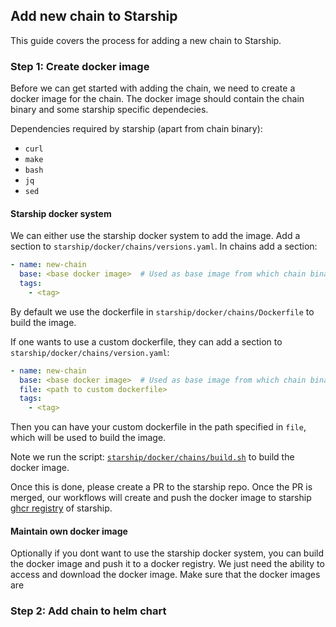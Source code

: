 ## Add new chain to Starship

This guide covers the process for adding a new chain to Starship.

### Step 1: Create docker image
Before we can get started with adding the chain, we need to create a docker image for the chain.
The docker image should contain the chain binary and some starship specific dependecies.

Dependencies required by starship (apart from chain binary):
- `curl`
- `make`
- `bash`
- `jq`
- `sed`

#### Starship docker system
We can either use the starship docker system to add the image.
Add a section to `starship/docker/chains/versions.yaml`.
In chains add a section:
```yaml
- name: new-chain
  base: <base docker image>  # Used as base image from which chain binary are installed from `/bin` and `/lib` dir
  tags:
    - <tag>
```

By default we use the dockerfile in `starship/docker/chains/Dockerfile` to build the image.

If one wants to use a custom dockerfile, they can add a section to `starship/docker/chains/version.yaml`:
```yaml
- name: new-chain
  base: <base docker image>  # Used as base image from which chain binary are installed from `/bin` and `/lib` dir
  file: <path to custom dockerfile>
  tags:
    - <tag>
```

Then you can have your custom dockerfile in the path specified in `file`, which will be used to build the image.

Note we run the script: [`starship/docker/chains/build.sh`](https://github.com/hyperweb-io/starship/blob/main/starship/docker/chains/build-docker-chains.sh) to build the docker image.

Once this is done, please create a PR to the starship repo.
Once the PR is merged, our workflows will create and push the docker image to starship [ghcr registry](https://github.com/orgs/hyperweb-io/packages?repo_name=starship) of starship.  

#### Maintain own docker image
Optionally if you dont want to use the starship docker system, you can build the docker image and push it to a docker registry.
We just need the ability to access and download the docker image.
Make sure that the docker images are 

### Step 2: Add chain to helm chart

